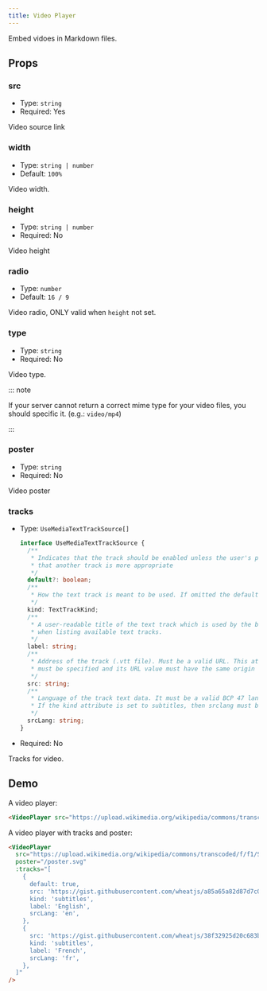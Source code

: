 ```yaml
---
title: Video Player
---
```


Embed vidoes in Markdown files.

## Props

### src

- Type: `string`
- Required: Yes

Video source link

### width

- Type: `string | number`
- Default: `100%`

Video width.

### height

- Type: `string | number`
- Required: No

Video height

### radio

- Type: `number`
- Default: `16 / 9`

Video radio, ONLY valid when `height` not set.

### type

- Type: `string`
- Required: No

Video type.

::: note

If your server cannot return a correct mime type for your video files, you should specific it. (e.g.: `video/mp4`)

:::

### poster

- Type: `string`
- Required: No

Video poster

### tracks

- Type: `UseMediaTextTrackSource[]`

  ```ts
  interface UseMediaTextTrackSource {
    /**
     * Indicates that the track should be enabled unless the user's preferences indicate
     * that another track is more appropriate
     */
    default?: boolean;
    /**
     * How the text track is meant to be used. If omitted the default kind is subtitles.
     */
    kind: TextTrackKind;
    /**
     * A user-readable title of the text track which is used by the browser
     * when listing available text tracks.
     */
    label: string;
    /**
     * Address of the track (.vtt file). Must be a valid URL. This attribute
     * must be specified and its URL value must have the same origin as the document
     */
    src: string;
    /**
     * Language of the track text data. It must be a valid BCP 47 language tag.
     * If the kind attribute is set to subtitles, then srclang must be defined.
     */
    srcLang: string;
  }
  ```

- Required: No

Tracks for video.

## Demo

A video player:

<VideoPlayer src="https://upload.wikimedia.org/wikipedia/commons/transcoded/f/f1/Sintel_movie_4K.webm/Sintel_movie_4K.webm.1080p.vp9.webm" />

```md
<VideoPlayer src="https://upload.wikimedia.org/wikipedia/commons/transcoded/f/f1/Sintel_movie_4K.webm/Sintel_movie_4K.webm.1080p.vp9.webm" />
```

A video player with tracks and poster:

<VideoPlayer
  src="https://upload.wikimedia.org/wikipedia/commons/transcoded/f/f1/Sintel_movie_4K.webm/Sintel_movie_4K.webm.1080p.vp9.webm"
  poster="/poster.svg"
  :tracks="[
    {
      default: true,
      src: 'https://gist.githubusercontent.com/wheatjs/a85a65a82d87d7c098e1a0972ef1f726/raw',
      kind: 'subtitles',
      label: 'English',
      srcLang: 'en',
    },
    {
      src: 'https://gist.githubusercontent.com/wheatjs/38f32925d20c683bf77ba33ff737891b/raw',
      kind: 'subtitles',
      label: 'French',
      srcLang: 'fr',
    },
  ]"
/>

```md
<VideoPlayer
  src="https://upload.wikimedia.org/wikipedia/commons/transcoded/f/f1/Sintel_movie_4K.webm/Sintel_movie_4K.webm.1080p.vp9.webm"
  poster="/poster.svg"
  :tracks="[
    {
      default: true,
      src: 'https://gist.githubusercontent.com/wheatjs/a85a65a82d87d7c098e1a0972ef1f726/raw',
      kind: 'subtitles',
      label: 'English',
      srcLang: 'en',
    },
    {
      src: 'https://gist.githubusercontent.com/wheatjs/38f32925d20c683bf77ba33ff737891b/raw',
      kind: 'subtitles',
      label: 'French',
      srcLang: 'fr',
    },
  ]"
/>
```
